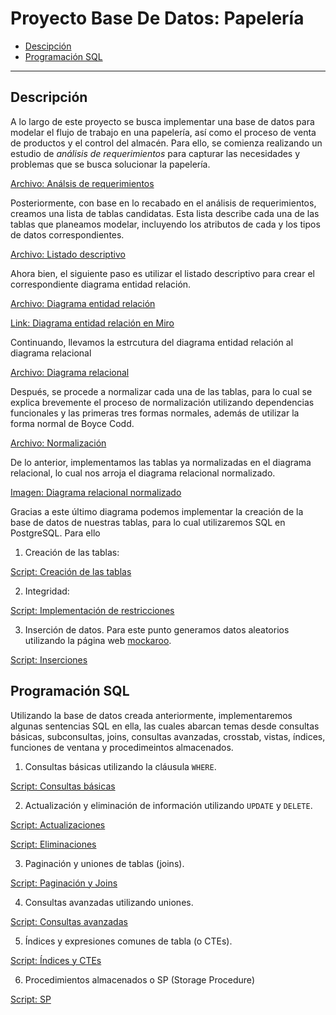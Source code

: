 # Proyecto Base De Datos: Papelería

<ul>
  <li><a href="#Descripcion">Descipción</a></li>
  
  <li><a href="#Implementacion">Programación SQL</a></li>
</ul>

---
## Descripción <a id="Descripcion"></a>
A lo largo de este proyecto se busca implementar una base de datos para modelar
el flujo de trabajo en una papelería, así como el proceso de venta de productos 
y el control del almacén. Para ello, se comienza realizando un estudio de 
*análisis de requerimientos* para capturar las necesidades y problemas que se busca solucionar
la papelería.

[Archivo: Análsis de requerimientos](Analisis_De_Requerimientos.pdf)

Posteriormente, con base en lo recabado en el análisis de requerimientos, creamos una lista 
de tablas candidatas. Esta lista describe cada una de las tablas que planeamos modelar, incluyendo los atributos de cada y los tipos de datos correspondientes.

[Archivo: Listado descriptivo](Listado_Descriptivo_Tablas.pdf)

Ahora bien, el siguiente paso es utilizar el listado descriptivo para crear el correspondiente
diagrama entidad relación.

[Archivo: Diagrama entidad relación](DiagramaEntidadRelacion/Diagrama_Entidad_Relacion.pdf)

[Link: Diagrama entidad relación en Miro](https://miro.com/app/board/o9J_lqlra88=/?share_link_id=144839627601)

Continuando, llevamos la estrcutura del diagrama entidad relación al diagrama relacional

[Archivo: Diagrama relacional](Diagrama_Relacional.pdf)

Después, se procede a normalizar cada una de las tablas, para lo cual se explica brevemente el proceso de normalización
utilizando dependencias funcionales y las primeras tres formas normales, además de utilizar la forma normal de Boyce Codd. 

[Archivo: Normalización](Normalizacion.pdf)

De lo anterior, implementamos las tablas ya normalizadas en el diagrama relacional, lo cual nos arroja el diagrama relacional
normalizado.

[Imagen: Diagrama relacional normalizado](Diagrama_Relacional_Normalizado.jpg)

Gracias a este último diagrama podemos implementar la creación de la base de datos de nuestras tablas, para lo cual
utilizaremos SQL en PostgreSQL. Para ello

1. Creación de las tablas:

  [Script: Creación de las tablas](Crea_Tablas.sql)

2. Integridad:

  [Script: Implementación de restricciones](Crea_Integridad.sql)

3. Inserción de datos. Para este punto generamos datos aleatorios utilizando la página web [mockaroo](https://www.mockaroo.com/).

  [Script: Inserciones](Inserciones.sql)

## Programación SQL <a id="Implementacion"></a>

Utilizando la base de datos creada anteriormente, implementaremos algunas sentencias SQL en ella, las cuales abarcan temas
desde consultas básicas, subconsultas, joins, consultas avanzadas, crosstab, vistas, índices, funciones de ventana y procedimeintos almacenados.

1. Consultas básicas utilizando la cláusula ``WHERE``.

[Script: Consultas básicas](Where_Update_Delete/ConsultasWhere.sql)

2. Actualización y eliminación de información utilizando ``UPDATE`` y ``DELETE``. 

[Script: Actualizaciones](Where_Update_Delete/Update.sql)

[Script: Eliminaciones](Where_Update_Delete/deletes.sql)

3. Paginación y uniones de tablas (joins).

[Script: Paginación y Joins](Paginacion_y_Joins.sql)

4. Consultas avanzadas utilizando uniones.

[Script: Consultas avanzadas](Consultas_Avanzadas.sql)

5. Índices y expresiones comunes de tabla (o CTEs).

[Script: Índices y CTEs](Indices_y_ctes.sql)

6. Procedimientos almacenados o SP (Storage Procedure)

[Script: SP](Procedimientos_Almacenados.sql)
